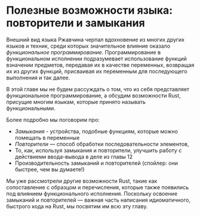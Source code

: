 # Полезные  возможности языка: повторители и замыкания

Внешний вид языка Ржавчина черпал вдохновение из многих других языков и техник, среди которых значительное влияние оказало *функциональное программирование*. Программирование в функциональном исполнении подразумевает использование функций взначении предметов, передавая их в качестве переменных, возвращая их из других функций, присваивая их переменным для последующего выполнения и так далее.

В этой главе мы не будем рассуждать о том, что из себя представляет функциональное программирование, а обсудим возможности Rust, присущие многим языкам, которые принято называть функциональными.

Более подробно мы поговорим про:

- *Замыкания* - устройства, подобные функциям, которые можно помещать в переменные
- *Повторители* — способ обработки последовательности элементов,
- То, как, используя замыкания и повторители, улучшить работу с действиеми ввода-вывода в деле из главы 12
- Производительность замыканий и повторителей (спойлер: они быстрее, чем вы думаете!)

Мы уже рассмотрели другие возможности Rust, такие как сопоставление с образцом и перечисления, которые также появились под влиянием функционального исполнения. Поскольку освоение замыканий и повторителей — важная часть написания идиоматичного, быстрого кода на Rust, мы посвятим им всю эту главу.
